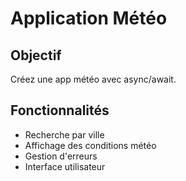 # Application Météo

## Objectif
Créez une app météo avec async/await.

## Fonctionnalités
- Recherche par ville
- Affichage des conditions météo
- Gestion d'erreurs
- Interface utilisateur